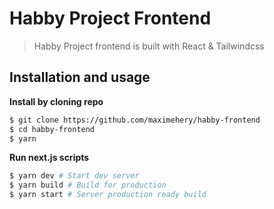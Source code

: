 # Habby Project Frontend

> Habby Project frontend is built with React & Tailwindcss

## Installation and usage

**Install by cloning repo**
```bash
$ git clone https://github.com/maximehery/habby-frontend
$ cd habby-frontend
$ yarn
```

**Run next.js scripts**
```bash
$ yarn dev # Start dev server
$ yarn build # Build for production
$ yarn start # Server production ready build
```